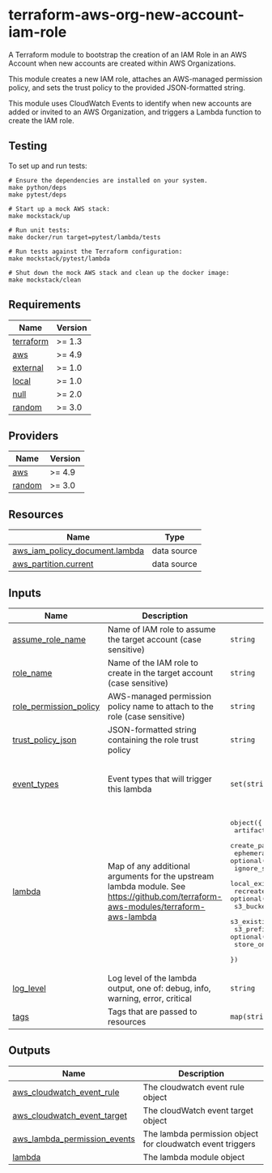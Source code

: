 # terraform-aws-org-new-account-iam-role

A Terraform module to bootstrap the creation of an IAM Role in an AWS
Account when new accounts are created within AWS Organizations.

This module creates a new IAM role, attaches an AWS-managed permission
policy, and sets the trust policy to the provided JSON-formatted string.

This module uses CloudWatch Events to identify when new accounts are
added or invited to an AWS Organization, and triggers a Lambda function
to create the IAM role.

## Testing

To set up and run tests:

```
# Ensure the dependencies are installed on your system.
make python/deps
make pytest/deps

# Start up a mock AWS stack:
make mockstack/up

# Run unit tests:
make docker/run target=pytest/lambda/tests

# Run tests against the Terraform configuration:
make mockstack/pytest/lambda

# Shut down the mock AWS stack and clean up the docker image:
make mockstack/clean
```

<!-- BEGIN TFDOCS -->
## Requirements

| Name | Version |
|------|---------|
| <a name="requirement_terraform"></a> [terraform](#requirement\_terraform) | >= 1.3 |
| <a name="requirement_aws"></a> [aws](#requirement\_aws) | >= 4.9 |
| <a name="requirement_external"></a> [external](#requirement\_external) | >= 1.0 |
| <a name="requirement_local"></a> [local](#requirement\_local) | >= 1.0 |
| <a name="requirement_null"></a> [null](#requirement\_null) | >= 2.0 |
| <a name="requirement_random"></a> [random](#requirement\_random) | >= 3.0 |

## Providers

| Name | Version |
|------|---------|
| <a name="provider_aws"></a> [aws](#provider\_aws) | >= 4.9 |
| <a name="provider_random"></a> [random](#provider\_random) | >= 3.0 |

## Resources

| Name | Type |
|------|------|
| [aws_iam_policy_document.lambda](https://registry.terraform.io/providers/hashicorp/aws/latest/docs/data-sources/iam_policy_document) | data source |
| [aws_partition.current](https://registry.terraform.io/providers/hashicorp/aws/latest/docs/data-sources/partition) | data source |

## Inputs

| Name | Description | Type | Default | Required |
|------|-------------|------|---------|:--------:|
| <a name="input_assume_role_name"></a> [assume\_role\_name](#input\_assume\_role\_name) | Name of IAM role to assume the target account (case sensitive) | `string` | n/a | yes |
| <a name="input_role_name"></a> [role\_name](#input\_role\_name) | Name of the IAM role to create in the target account (case sensitive) | `string` | n/a | yes |
| <a name="input_role_permission_policy"></a> [role\_permission\_policy](#input\_role\_permission\_policy) | AWS-managed permission policy name to attach to the role (case sensitive) | `string` | n/a | yes |
| <a name="input_trust_policy_json"></a> [trust\_policy\_json](#input\_trust\_policy\_json) | JSON-formatted string containing the role trust policy | `string` | n/a | yes |
| <a name="input_event_types"></a> [event\_types](#input\_event\_types) | Event types that will trigger this lambda | `set(string)` | <pre>[<br>  "CreateAccountResult",<br>  "InviteAccountToOrganization"<br>]</pre> | no |
| <a name="input_lambda"></a> [lambda](#input\_lambda) | Map of any additional arguments for the upstream lambda module. See <https://github.com/terraform-aws-modules/terraform-aws-lambda> | <pre>object({<br>    artifacts_dir            = optional(string, "builds")<br>    create_package           = optional(bool, true)<br>    ephemeral_storage_size   = optional(number)<br>    ignore_source_code_hash  = optional(bool, true)<br>    local_existing_package   = optional(string)<br>    recreate_missing_package = optional(bool, false)<br>    s3_bucket                = optional(string)<br>    s3_existing_package      = optional(map(string))<br>    s3_prefix                = optional(string)<br>    store_on_s3              = optional(bool, false)<br>  })</pre> | `{}` | no |
| <a name="input_log_level"></a> [log\_level](#input\_log\_level) | Log level of the lambda output, one of: debug, info, warning, error, critical | `string` | `"info"` | no |
| <a name="input_tags"></a> [tags](#input\_tags) | Tags that are passed to resources | `map(string)` | `{}` | no |

## Outputs

| Name | Description |
|------|-------------|
| <a name="output_aws_cloudwatch_event_rule"></a> [aws\_cloudwatch\_event\_rule](#output\_aws\_cloudwatch\_event\_rule) | The cloudwatch event rule object |
| <a name="output_aws_cloudwatch_event_target"></a> [aws\_cloudwatch\_event\_target](#output\_aws\_cloudwatch\_event\_target) | The cloudWatch event target object |
| <a name="output_aws_lambda_permission_events"></a> [aws\_lambda\_permission\_events](#output\_aws\_lambda\_permission\_events) | The lambda permission object for cloudwatch event triggers |
| <a name="output_lambda"></a> [lambda](#output\_lambda) | The lambda module object |

<!-- END TFDOCS -->

